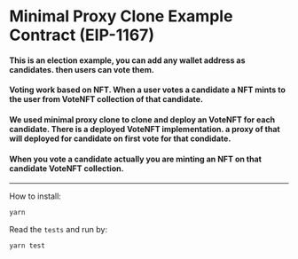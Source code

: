 # Minimal Proxy Clone Example Contract (EIP-1167)

#### This is an election example, you can add any wallet address as candidates. then users can vote them.<br />

#### Voting work based on NFT. When a user votes a candidate a NFT mints to the user from VoteNFT collection of that candidate.<br/>

#### We used minimal proxy clone to clone and deploy an VoteNFT for each candidate. There is a deployed VoteNFT implementation. a proxy of that will deployed for candidate on first vote for that condidate.<br/>


#### When you vote a candidate actually you are minting an NFT on that candidate VoteNFT collection.

---

How to install:

```bash
yarn
```

Read the `tests` and run by:
```bash
yarn test
```